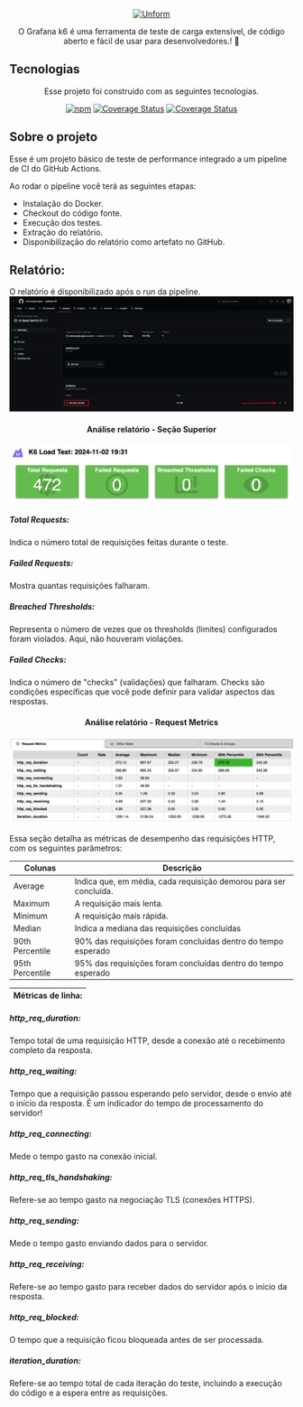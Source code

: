 <p align="center">
  <a href="https://unform.dev">
    <img src="https://media.licdn.com/dms/image/v2/C4D0BAQEJ0U5SPYlYWQ/company-logo_200_200/company-logo_200_200/0/1639648768249/k6io_logo?e=2147483647&v=beta&t=2Tnavg2_vBfzATILN9YVMY2icMlwCwGTvfQ30muvU3Y" height="150" width="175" alt="Unform" />
  </a>
</p>

<p align="center">O Grafana k6 é uma ferramenta de teste de carga extensível, de código aberto e fácil de usar para desenvolvedores.! 🚀</p>

## Tecnologias 
<div align="center">

Esse projeto foi construído com as seguintes tecnologias.

[![npm](https://img.shields.io/badge/JavaScript-18.x.x%20%3E%20-blue?style=for-the-badge&logo=javascript&color=DAA520)](https://nodejs.org/en)<space><space>
[![Coverage Status](https://img.shields.io/badge/Docker-latest-blue?style=for-the-badge&logo=docker&color=1E90FF)](https://docs.docker.com/desktop/)<space><space>
[![Coverage Status](https://img.shields.io/badge/K6-latest-blue?style=for-the-badge&logo=k6&color=836FFF)](https://grafana.com/docs/k6/latest/)

</div>

## Sobre o projeto

Esse é um projeto básico de teste de performance integrado a um pipeline de CI do GitHub Actions.

Ao rodar o pipeline você terá as seguintes etapas:
- Instalação do Docker.
- Checkout do código fonte.
- Execução dos testes.
- Extração do relatório.
- Disponibilização do relatório como artefato no GitHub.


## Relatório:
O relatório é disponibilizado após o run da pipeline.
![alt text](./assets/report-in-github.png "Imagem de exemplo")

<div align="center">

#### Análise relatório - Seção Superior

![alt text](./assets/section-up.png "Imagem de exemplo")
</div>

##### Total Requests: 
Indica o número total de requisições feitas durante o teste.

##### Failed Requests: 
Mostra quantas requisições falharam.

##### Breached Thresholds:
Representa o número de vezes que os thresholds (limites) configurados foram violados. Aqui, não houveram violações.

##### Failed Checks:
Indica o número de "checks" (validações) que falharam. Checks são condições específicas que você pode definir para validar aspectos das respostas.

<div align="center">

#### Análise relatório - Request Metrics

![alt text](./assets/metric-section.png "Imagem de exemplo")
</div>
Essa seção detalha as métricas de desempenho das requisições HTTP, com os seguintes parâmetros:

| Colunas  | Descrição |
| ------------- | ------------- |
| Average  | Indica que, em média, cada requisição demorou para ser concluída. |
| Maximum  | A requisição mais lenta.  |
| Minimum  | A requisição mais rápida.  |
| Median   | Indica a mediana das requisições concluídas   |
| 90th Percentile  | 90% das requisições foram concluídas dentro do tempo esperado  |
| 95th Percentile  | 95% das requisições foram concluídas dentro do tempo esperado  |

| Métricas de linha:    |
| --------------------  | 
##### http_req_duration:
Tempo total de uma requisição HTTP, desde a conexão até o recebimento completo da resposta.

##### http_req_waiting:
Tempo que a requisição passou esperando pelo servidor, desde o envio até o início da resposta. É um indicador do tempo de processamento do servidor!

##### http_req_connecting:
Mede o tempo gasto na conexão inicial.

##### http_req_tls_handshaking:
Refere-se ao tempo gasto na negociação TLS (conexões HTTPS).

##### http_req_sending:
Mede o tempo gasto enviando dados para o servidor.

##### http_req_receiving:
Refere-se ao tempo gasto para receber dados do servidor após o início da resposta.

##### http_req_blocked:
O tempo que a requisição ficou bloqueada antes de ser processada.

##### iteration_duration:
Refere-se ao tempo total de cada iteração do teste, incluindo a execução do código e a espera entre as requisições.
